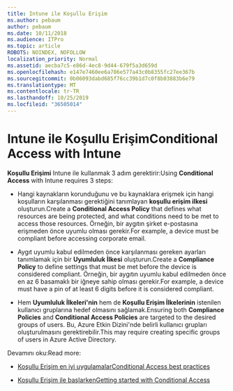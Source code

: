 ```yaml
---
title: Intune ile Koşullu Erişim
ms.author: pebaum
author: pebaum
ms.date: 10/11/2018
ms.audience: ITPro
ms.topic: article
ROBOTS: NOINDEX, NOFOLLOW
localization_priority: Normal
ms.assetid: aecba7c5-e86d-4ec8-9d44-679f5a3d659d
ms.openlocfilehash: e147e7460ee6a786e577a43c0b8355fc27ee367b
ms.sourcegitcommit: 0b06093dabd685f76cc39b1d7c0f8b03883b6e79
ms.translationtype: MT
ms.contentlocale: tr-TR
ms.lasthandoff: 10/25/2019
ms.locfileid: "36505014"
---
```

# <a name="conditional-access-with-intune"></a><span data-ttu-id="6d1e2-102">Intune ile Koşullu Erişim</span><span class="sxs-lookup"><span data-stu-id="6d1e2-102">Conditional Access with Intune</span></span>

<span data-ttu-id="6d1e2-103">**Koşullu Erişimi** Intune ile kullanmak 3 adım gerektirir:</span><span class="sxs-lookup"><span data-stu-id="6d1e2-103">Using **Conditional Access** with Intune requires 3 steps:</span></span> 
  
- <span data-ttu-id="6d1e2-104">Hangi kaynakların korunduğunu ve bu kaynaklara erişmek için hangi koşulların karşılanması gerektiğini tanımlayan **koşullu erişim ilkesi** oluşturun.</span><span class="sxs-lookup"><span data-stu-id="6d1e2-104">Create a **Conditional Access Policy** that defines what resources are being protected, and what conditions need to be met to access those resources.</span></span> <span data-ttu-id="6d1e2-105">Örneğin, bir aygıtın şirket e-postasına erişmeden önce uyumlu olması gerekir.</span><span class="sxs-lookup"><span data-stu-id="6d1e2-105">For example, a device must be compliant before accessing corporate email.</span></span> 
    
- <span data-ttu-id="6d1e2-106">Aygıt uyumlu kabul edilmeden önce karşılanması gereken ayarları tanımlamak için bir **Uyumluluk İlkesi** oluşturun.</span><span class="sxs-lookup"><span data-stu-id="6d1e2-106">Create a **Compliance Policy** to define settings that must be met before the device is considered compliant.</span></span> <span data-ttu-id="6d1e2-107">Örneğin, bir aygıtın uyumlu kabul edilmeden önce en az 6 basamaklı bir iğneye sahip olması gerekir.</span><span class="sxs-lookup"><span data-stu-id="6d1e2-107">For example, a device must have a pin of at least 6 digits before it is considered compliant.</span></span> 
    
- <span data-ttu-id="6d1e2-108">Hem **Uyumluluk İlkeleri'nin** hem de **Koşullu Erişim İlkelerinin** istenilen kullanıcı gruplarına hedef olmasını sağlamak.</span><span class="sxs-lookup"><span data-stu-id="6d1e2-108">Ensuring both **Compliance Policies** and **Conditional Access Policies** are targeted to the desired groups of users.</span></span> <span data-ttu-id="6d1e2-109">Bu, Azure Etkin Dizini'nde belirli kullanıcı grupları oluşturulmasını gerektirebilir.</span><span class="sxs-lookup"><span data-stu-id="6d1e2-109">This may require creating specific groups of users in Azure Active Directory.</span></span> 
    
<span data-ttu-id="6d1e2-110">Devamını oku:</span><span class="sxs-lookup"><span data-stu-id="6d1e2-110">Read more:</span></span>
  
- [<span data-ttu-id="6d1e2-111">Koşullu Erişim en iyi uygulamalar</span><span class="sxs-lookup"><span data-stu-id="6d1e2-111">Conditional Access best practices</span></span>](https://docs.microsoft.com/azure/active-directory/conditional-access/best-practices)
    
- [<span data-ttu-id="6d1e2-112">Koşullu Erişim ile başlarken</span><span class="sxs-lookup"><span data-stu-id="6d1e2-112">Getting started with Conditional Access </span></span>](https://docs.microsoft.com/azure/active-directory/active-directory-conditional-access-azure-portal-get-started)
    

